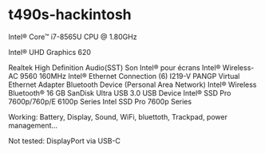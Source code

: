 # t490s-hackintosh

Intel® Core™ i7-8565U CPU @ 1.80GHz

Intel® UHD Graphics 620

Realtek High Definition Audio(SST)
Son Intel® pour écrans
Intel® Wireless-AC 9560 160MHz
Intel® Ethernet Connection (6) I219-V
PANGP Virtual Ethernet Adapter
Bluetooth Device (Personal Area Network)
Intel® Wireless Bluetooth®
16 GB
SanDisk Ultra USB 3.0 USB Device
Intel® SSD Pro 7600p/760p/E 6100p Series
Intel SSD Pro 7600p Series

Working: Battery, Display, Sound, WiFi, bluettoth, Trackpad, power management…

Not tested: DisplayPort via USB-C
